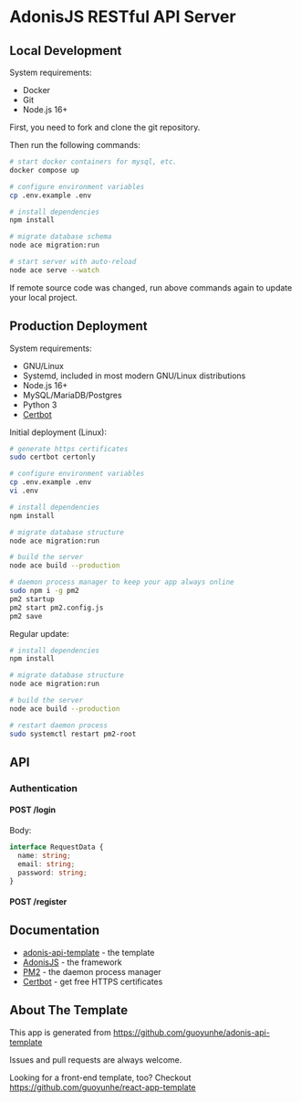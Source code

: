 # AdonisJS RESTful API Server

## Local Development

System requirements:

- Docker
- Git
- Node.js 16+

First, you need to fork and clone the git repository.

Then run the following commands:

```bash
# start docker containers for mysql, etc.
docker compose up

# configure environment variables
cp .env.example .env

# install dependencies
npm install

# migrate database schema
node ace migration:run

# start server with auto-reload
node ace serve --watch
```

If remote source code was changed, run above commands again to update your local project.

## Production Deployment

System requirements:

- GNU/Linux
- Systemd, included in most modern GNU/Linux distributions
- Node.js 16+
- MySQL/MariaDB/Postgres
- Python 3
- [Certbot](https://certbot.eff.org/)

Initial deployment (Linux):

```bash
# generate https certificates
sudo certbot certonly

# configure environment variables
cp .env.example .env
vi .env

# install dependencies
npm install

# migrate database structure
node ace migration:run

# build the server
node ace build --production

# daemon process manager to keep your app always online
sudo npm i -g pm2
pm2 startup
pm2 start pm2.config.js
pm2 save
```

Regular update:

```bash
# install dependencies
npm install

# migrate database structure
node ace migration:run

# build the server
node ace build --production

# restart daemon process
sudo systemctl restart pm2-root
```

## API

### Authentication

#### POST /login

Body:

```ts
interface RequestData {
  name: string;
  email: string;
  password: string;
}
```

#### POST /register

## Documentation

- [adonis-api-template](https://github.com/guoyunhe/adonis-api-template) - the template
- [AdonisJS](https://docs.adonisjs.com/) - the framework
- [PM2](https://pm2.keymetrics.io/) - the daemon process manager
- [Certbot](https://certbot.eff.org/) - get free HTTPS certificates

## About The Template

This app is generated from https://github.com/guoyunhe/adonis-api-template

Issues and pull requests are always welcome.

Looking for a front-end template, too? Checkout https://github.com/guoyunhe/react-app-template
